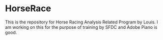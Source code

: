 # HorseRace
This is the repository for Horse Racing Analysis Related Program by Louis. 
I am working on this for the purpose of training by SFDC and Adobe
Piano is good.

